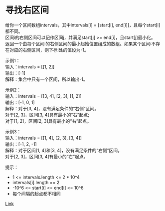 <h1>寻找右区间</h1>

给你一个区间数组intervals，其中intervals[i] = [start[i], end[i]]，且每个start[i]都不同。</br>
区间i的右侧区间可以记作区间j，并满足start[j] >= end[i]，且start[j]最小化。</br>
返回一个由每个区间i的右侧区间的最小起始位置组成的数组。如果某个区间i不存在对应的右侧区间，则下标i处的值设为-1。</br>

示例1：</br>
输入：intervals = [[1, 2]]</br>
输出：[-1]</br>
解释：集合中只有一个区间，所以输出-1。</br>

示例2：</br>
输入：intervals = [[3, 4], [2, 3], [1, 2]]</br>
输出：[-1, 0, 1]</br>
解释：对于[3, 4]，没有满足条件的“右侧”区间。</br>
对于[2, 3]，区间[3, 4]具有最小的“右”起点;</br>
对于[1, 2]，区间[2, 3]具有最小的“右”起点。</br>

示例3：</br>
输入：intervals = [[1, 4], [2, 3], [3, 4]]</br>
输出：[-1, 2, -1]</br>
解释：对于区间[1, 4]和[3, 4]，没有满足条件的“右侧”区间。</br>
对于[2, 3]，区间[3, 4]有最小的“右”起点。</br>

提示：
- 1 <= intervals.length <= 2 * 10^4
- intervals[i].length == 2
- -10^6 <= start[i] <= end[i] <= 10^6
- 每个间隔的起点都不相同

[Link](https://leetcode.cn/problems/find-right-interval/)